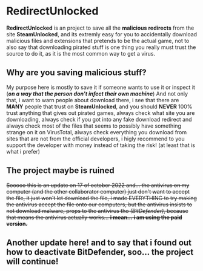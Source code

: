 # RedirectUnlocked
**RedirectUnlocked** is an project to save all the **malicious redirects** from the site **SteamUnlocked**, and its extremly easy for you to accidentally download malicious files and extensions that pretends to be the actual game, not to also say that downloading pirated stuff is one thing you really must trust the source to do it, as it is the most common way to get a virus.

## Why are you saving malicious stuff?
My purpose here is mostly to save it if someone wants to use it or inspect it (**_on a way that the person don't infect their own machine_**)
And not only that, i want to warn people about download there, i see that there are **MANY** people that trust on **SteamUnlocked**, and you should **NEVER** 100% trust anything that gives out pirated games, always check what site you are downloading, always check if you got into any fake download redirect and always check most of the files that seems to possibly have something strange on it on VirusTotal, always check everything you download from sites that are not from the official developers, i higly recommend to you support the developer with money instead of taking the risk! (at least that is what i prefer)

## The project maybe is ruined
~~Sooooo this is an update on 17 of october 2022 and... the antivirus on my computer (and the other collaborator computer) just don't want to accept the file, it just won't let download the file, i made EVERYTHING to try making the antivirus accept the file onto our computers, but the antivirus insists to not download malware, props to the antivirus tho _(BitDefender)_, because that means the antivirus actually works...       **i mean... i am using the paid version.**~~

## **__Another update here! and to say that i found out how to deactivate BitDefender, soo... the project will continue!__**
